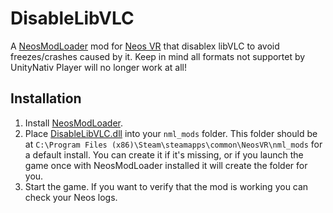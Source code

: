 # DisableLibVLC

A [NeosModLoader](https://github.com/zkxs/NeosModLoader) mod for [Neos VR](https://neos.com/) that disablex libVLC to avoid freezes/crashes caused by it.
Keep in mind all formats not supportet by UnityNativ Player will no longer work at all!

## Installation
1. Install [NeosModLoader](https://github.com/zkxs/NeosModLoader).
1. Place [DisableLibVLC.dll](https://github.com/eia485/NeosBetterLogixWires/releases/latest/download/DisableLibVLC.dll) into your `nml_mods` folder. This folder should be at `C:\Program Files (x86)\Steam\steamapps\common\NeosVR\nml_mods` for a default install. You can create it if it's missing, or if you launch the game once with NeosModLoader installed it will create the folder for you.
1. Start the game. If you want to verify that the mod is working you can check your Neos logs.